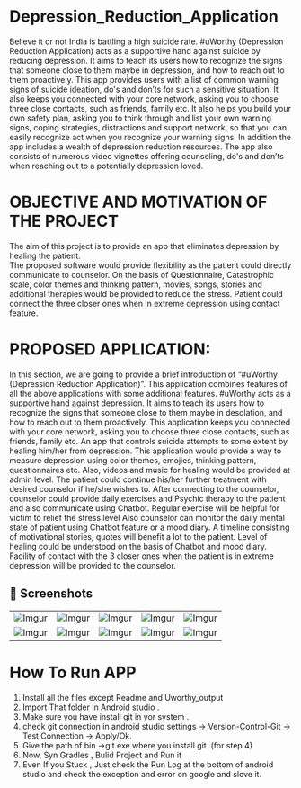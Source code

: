 # Depression_Reduction_Application
 Believe it or not India is battling a high suicide rate. #uWorthy (Depression Reduction Application) acts as a supportive hand against suicide by reducing depression. It aims to teach its users how to recognize the signs that someone close to them maybe in depression, and how to reach out to them proactively. This app provides users with a list of common warning signs of suicide ideation, do's and don’ts for such a sensitive situation. It also keeps you connected with your core network, asking you to choose three close contacts, such as friends, family etc. It also helps you build your own safety plan, asking you to think through and list your own warning signs, coping strategies, distractions and  support network, so that you can easily recognize act when you recognize your warning signs. In addition the app includes a wealth of depression reduction resources. The app also consists of numerous video vignettes offering counseling, do's and don’ts when reaching out to a potentially depression loved. 

# OBJECTIVE AND MOTIVATION   OF   THE PROJECT

  The aim of this project is to provide an app that eliminates depression by healing the patient.  
	The proposed software would provide flexibility as the patient could directly communicate to counselor. 
	On the basis of Questionnaire, Catastrophic scale, color themes and thinking pattern, movies, songs, stories  and additional therapies would be provided to reduce the stress.
	Patient could connect the three closer ones when in extreme depression using contact feature. 

# PROPOSED APPLICATION:

In this section, we are going to provide a brief introduction of “#uWorthy (Depression Reduction Application)”. This application combines features of all the above applications with some additional features. #uWorthy acts as a supportive hand against depression. It aims to teach its users how to recognize the signs that someone close to them maybe in desolation, and how to reach out to them proactively. This application keeps you connected with your core network, asking you to choose three close contacts, such as friends, family etc. An app that controls suicide attempts to some extent by healing him/her from depression. This application would provide a way to measure depression using color themes, emojies, thinking pattern, questionnaires etc. Also, videos and music for healing would be provided at admin level.  The patient could continue his/her further treatment with desired counselor if he/she wishes to. After connecting to the counselor, counselor could provide daily exercises and Psychic therapy to the patient and also communicate using Chatbot. Regular exercise will be helpful for victim to relief the stress level Also counselor can monitor the daily mental state of patient using Chatbot feature or a mood diary. A timeline consisting of motivational stories, quotes will benefit a lot to the patient. Level of healing could be understood on the basis of Chatbot and mood diary.  Facility of contact with the 3 closer ones when the patient is in extreme depression will be provided to the counselor. 



## 📸 Screenshots

||||||
|:----------------------------------------:|:-----------------------------------------:|:-----------------------------------------:|:-----------------------------------------:|:-----------------------------------------: |
| ![Imgur](Uworthy_Output/Uworthy_APP_(1).PNG) | ![Imgur](Demo/2.jpeg) | ![Imgur](Demo/6_loginFailed.jpeg) | ![Imgur](Demo/12_ApproveReq.jpeg) | ![Imgur](Demo/15_ProviderprofileUpdate.jpeg) |
| ![Imgur](Demo/16_AddSchemeProvider.jpeg) | ![Imgur](Demo/17_AddScheme2.jpeg) | ![Imgur](Demo/25_SchemeApplicationOpeningInBrowser.jpeg) | ![Imgur](Demo/3_Role.jpeg) | ![Imgur](Demo/22_UpdateProfile_Student.jpeg) |






# How To Run APP
1. Install all the files except Readme and Uworthy_output
2. Import That folder in Android studio .
3. Make sure you have install git in yor system .
4. check git connection in android studio settings -> Version-Control-Git -> Test Connection -> Apply/Ok.
5. Give the path of bin ->git.exe where you install git .(for step 4)
6. Now, Syn Gradles , Bulid Project and Run it
7. Even If you Stuck , Just check the Run Log at the bottom of android studio and check the exception and error on google and slove it.

